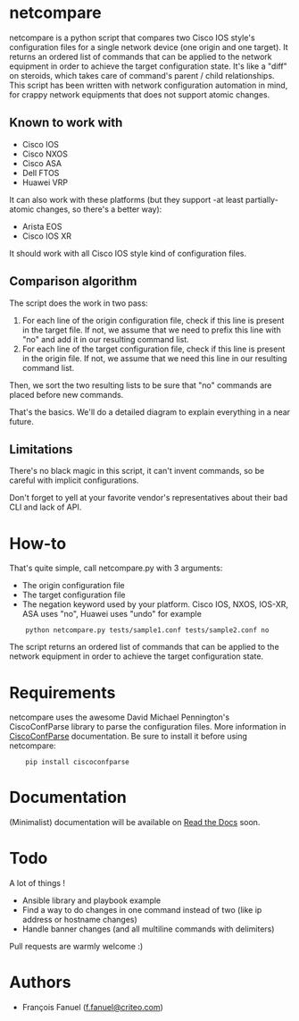 netcompare
==========
netcompare is a python script that compares two Cisco IOS style's configuration files for a single network device (one origin and one target). It returns an ordered list of commands that can be applied to the network equipment in order to achieve the target configuration state.
It's like a "diff" on steroids, which takes care of command's parent / child relationships.
This script has been written with network configuration automation in mind, for crappy network equipments that does not support atomic changes.

Known to work with
------------------
 * Cisco IOS
 * Cisco NXOS
 * Cisco ASA
 * Dell FTOS
 * Huawei VRP

It can also work with these platforms (but they support -at least partially- atomic changes, so there's a better way):
 * Arista EOS
 * Cisco IOS XR

It should work with all Cisco IOS style kind of configuration files.

Comparison algorithm
--------------------
The script does the work in two pass:

1. For each line of the origin configuration file, check if this line is present in the target file. If not, we assume that we need to prefix this line with "no" and add it in our resulting command list.
2. For each line of the target configuration file, check if this line is present in the origin file. If not, we assume that we need this line in our resulting command list.

Then, we sort the two resulting lists to be sure that "no" commands are placed before new commands.

That's the basics. We'll do a detailed diagram to explain everything in a near future.

Limitations
-----------
There's no black magic in this script, it can't invent commands, so be careful with implicit configurations.

Don't forget to yell at your favorite vendor's representatives about their bad CLI and lack of API.

How-to
======
That's quite simple, call netcompare.py with 3 arguments:
 * The origin configuration file
 * The target configuration file
 * The negation keyword used by your platform. Cisco IOS, NXOS, IOS-XR, ASA uses "no", Huawei uses "undo" for example

```
    python netcompare.py tests/sample1.conf tests/sample2.conf no
```

The script returns an ordered list of commands that can be applied to the network equipment in order to achieve the target configuration state.

Requirements
============
netcompare uses the awesome David Michael Pennington's CiscoConfParse library to parse the configuration files.
More information in [CiscoConfParse](http://www.pennington.net/py/ciscoconfparse/) documentation.
Be sure to install it before using netcompare:

```
    pip install ciscoconfparse
```

Documentation
=============
(Minimalist) documentation will be available on [Read the Docs](http://netcompare.readthedocs.org) soon.

Todo
=============
A lot of things !
 * Ansible library and playbook example
 * Find a way to do changes in one command instead of two (like ip address or hostname changes)
 * Handle banner changes (and all multiline commands with delimiters)

Pull requests are warmly welcome :)

Authors
=======
 * François Fanuel ([f.fanuel@criteo.com](mailto:f.fanuel@criteo.com))
